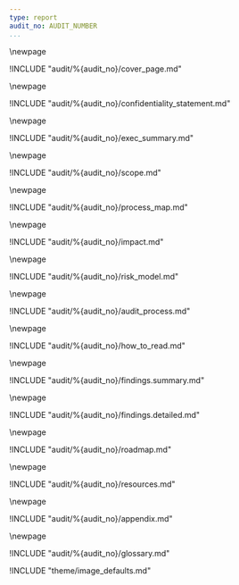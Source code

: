```yaml
---
type: report
audit_no: AUDIT_NUMBER
...
```


\newpage
<!-- Cover Page -->

!INCLUDE "audit/%{audit_no}/cover_page.md"

\newpage
<!-- Confidentiality Statement -->

!INCLUDE "audit/%{audit_no}/confidentiality_statement.md"

\newpage
<!-- Executive Summary -->

!INCLUDE "audit/%{audit_no}/exec_summary.md"

\newpage
<!-- Scope of Audit -->

!INCLUDE "audit/%{audit_no}/scope.md"

\newpage
<!-- Process Mapping -->

!INCLUDE "audit/%{audit_no}/process_map.md"

\newpage
<!-- Impact = Needs Mapping -->

!INCLUDE "audit/%{audit_no}/impact.md"

\newpage
<!-- Risk Modeling -->

!INCLUDE "audit/%{audit_no}/risk_model.md"

\newpage
<!-- Audit Process -->

!INCLUDE "audit/%{audit_no}/audit_process.md"

\newpage
<!-- How to Read Findings -->

!INCLUDE "audit/%{audit_no}/how_to_read.md"

\newpage
<!-- Summary Of Findings  -->

!INCLUDE "audit/%{audit_no}/findings.summary.md"

\newpage
<!-- Detailed Findings -->

!INCLUDE "audit/%{audit_no}/findings.detailed.md"

\newpage
<!-- Roadmap  -->

!INCLUDE "audit/%{audit_no}/roadmap.md"

\newpage
<!-- Resources -->

!INCLUDE "audit/%{audit_no}/resources.md"

\newpage
<!-- Appendices -->

!INCLUDE "audit/%{audit_no}/appendix.md"

\newpage
<!-- Glossary -->

!INCLUDE "audit/%{audit_no}/glossary.md"

<!-- Load Default Images -->
!INCLUDE "theme/image_defaults.md"
